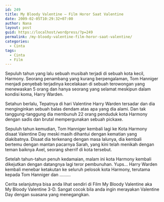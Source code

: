 ```yaml
---
id: 249
title: My Bloody Valentine – Film Horor Saat Valentine
date: 2009-02-05T10:29:32+07:00
author: Nana
layout: post
guid: https://localhost/wordpress/?p=249
permalink: /my-bloody-valentine-film-horor-saat-valentine/
categories:
  - Cinta
tags:
  - Cinta
  - Film
---
```

Sepuluh tahun yang lalu sebuah musibah terjadi di sebuah kota kecil, Harmony. Seorang penambang yang kurang berpengalaman, Tom Hanniger menjadi penyebab terjadinya kecelakaan di sebuah terowongan yang menewaskan 5 orang dan hanya seorang yang selamat meskipun dalam kondisi koma, Harry Warden.

Setahun berlalu, Tepatnya di hari Valentine Harry Warden tersadar dan dia menginginkan sebuah balas dendam atas apa yang dia alami. Dan tak tanggung-tanggung dia membunuh 22 orang penduduk kota Harmony dengan sadis dan brutal mempergunakan sebuah pickaxe.

Sepuluh tahun kemudian, Tom Hanniger kembali lagi ke Kota Harmony disaat Valentine Day meski masih dihantui dengan kematian yang diakibatnya. Disaat dia terkenang dengan masa lalunya, dia kembali bertemu dengan mantan pacarnya Sarah, yang kini telah menikah dengan teman baiknya Axel, seorang sherrif di kota tersebut.

Setelah tahun-tahun penuh kedamaian, malam ini kota Harmony kembali dikejutkan dengan datangnya lagi teror pembunuhan. Yups… Harry Warden kembali menebar ketakutan ke seluruh pelosok kota Harmony, terutama kepada Tom Hanniger dan ………

Cerita selanjutnya bisa anda lihat sendiri di Film My Bloody Valentine aka My Bloody Valentine 3-D. Sangat cocok bila anda ingin merayakan Valentine Day dengan suasana yang menegangkan.